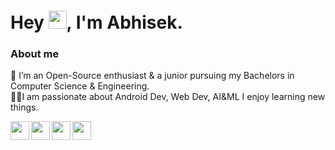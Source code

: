 # Hey <img src="https://github.com/TheDudeThatCode/TheDudeThatCode/blob/master/Assets/Hi.gif" width="29px">, I'm Abhisek. 
 
 ### About me
 :brain: I’m an Open-Source enthusiast & a junior pursuing my Bachelors in Computer Science & Engineering.<br />
 :technologist:I am passionate about Android Dev, Web Dev, AI&ML I enjoy learning new things.
 
 <a href="https://www.linkedin.com/in/swayansuabhisek/">
  <img align="left" width="30px" src="https://img.icons8.com/fluency/50/000000/linkedin.png"/>
</a>
<a href="https://www.instagram.com/_no_lag_/">
  <img align="left" width="30px" src="https://img.icons8.com/fluency/48/000000/instagram-new.png" />
</a>
<a href="https://twitter.com/swayansuabhisek">
  <img align="left" width="30px" src="https://img.icons8.com/fluency/48/000000/twitter.png"/>
</a>
<a href="mailto:swayansuabhisek123@gmail.com">
  <img align="left" width="30px" src="https://img.icons8.com/color/48/000000/gmail-new.png"/>
</a>


<br />
